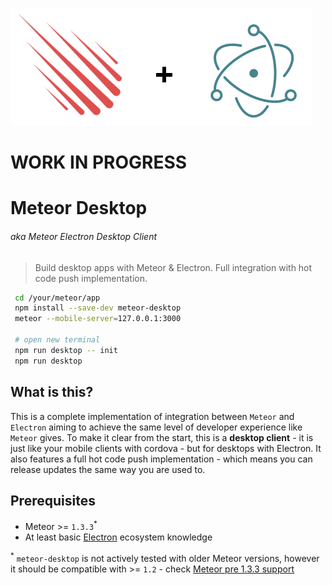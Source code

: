 ![Logo](meteor-desktop.png)

# WORK IN PROGRESS

# Meteor Desktop
###### aka Meteor Electron Desktop Client
> Build desktop apps with Meteor & Electron. Full integration with hot code push implementation.

```bash
 cd /your/meteor/app
 npm install --save-dev meteor-desktop
 meteor --mobile-server=127.0.0.1:3000
 
 # open new terminal
 npm run desktop -- init
 npm run desktop
```

## What is this?

This is a complete implementation of integration between `Meteor` and `Electron` aiming to achieve the same level of developer experience like `Meteor` gives. To make it clear from the start, this is a **desktop client** - it is just like your mobile clients with cordova - but for desktops with Electron. It also features a full hot code push implementation - which means you can release updates the same way you are used to.

## Prerequisites

 - Meteor >= `1.3.3`<sup>*</sup>
 - At least basic [Electron](http://electron.atom.io/) ecosystem knowledge  

<sup>*</sup> `meteor-desktop` is not actively tested with older Meteor versions, however it should be compatible with >= `1.2` - check [Meteor pre 1.3.3 support](#pre)
